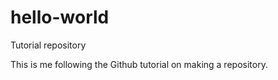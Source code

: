 # hello-world
Tutorial repository

This is me following the Github tutorial on making a repository.
